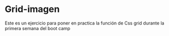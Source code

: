 # Grid-imagen
Este es un ejercicio para poner en practica la función de Css grid durante la primera semana del boot camp 

